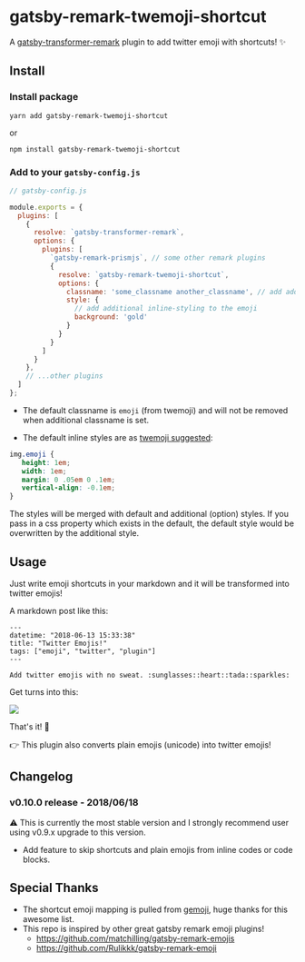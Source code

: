 # gatsby-remark-twemoji-shortcut

A [gatsby-transformer-remark](https://github.com/gatsbyjs/gatsby/tree/master/packages/gatsby-transformer-remark) plugin to add twitter emoji with shortcuts! :sparkles:

## Install

### Install package

```
yarn add gatsby-remark-twemoji-shortcut
```

or 

```
npm install gatsby-remark-twemoji-shortcut
```

### Add to your `gatsby-config.js`

```javascript
// gatsby-config.js

module.exports = {
  plugins: [
    {
      resolve: `gatsby-transformer-remark`,
      options: {
        plugins: [
          `gatsby-remark-prismjs`, // some other remark plugins
          {
            resolve: `gatsby-remark-twemoji-shortcut`,
            options: {
              classname: 'some_classname another_classname', // add additional classname(s) to the emoji
              style: { 
                // add additional inline-styling to the emoji
                background: 'gold'
              }
            }
          }
        ]
      }
    },
    // ...other plugins
  ]
};
```

- The default classname is `emoji` (from twemoji) and will not be removed when additional classname is set.

- The default inline styles are as [twemoji suggested](https://github.com/twitter/twemoji#inline-styles):

```css
img.emoji {
   height: 1em;
   width: 1em;
   margin: 0 .05em 0 .1em;
   vertical-align: -0.1em;
}
```

The styles will be merged with default and additional (option) styles.
If you pass in a css property which exists in the default, the default style would be overwritten by the additional style.

## Usage
Just write emoji shortcuts in your markdown and it will be transformed into twitter emojis!

A markdown post like this:

```
---
datetime: "2018-06-13 15:33:38"
title: "Twitter Emojis!"
tags: ["emoji", "twitter", "plugin"]
---

Add twitter emojis with no sweat. :sunglasses::heart::tada::sparkles:
```

Get turns into this:

![](https://i.imgur.com/QBnHp2s.png)

That's it! :tada:

:point_right: This plugin also converts plain emojis (unicode) into twitter emojis!

## Changelog

### v0.10.0 release - 2018/06/18

:warning: This is currently the most stable version and I strongly recommend user using v0.9.x upgrade to this version.

- Add feature to skip shortcuts and plain emojis from inline codes or code blocks.

## Special Thanks

- The shortcut emoji mapping is pulled from [gemoji](https://github.com/github/gemoji), huge thanks for this awesome list.
- This repo is inspired by other great gatsby remark emoji plugins!
  - https://github.com/matchilling/gatsby-remark-emojis
  - https://github.com/Rulikkk/gatsby-remark-emoji
